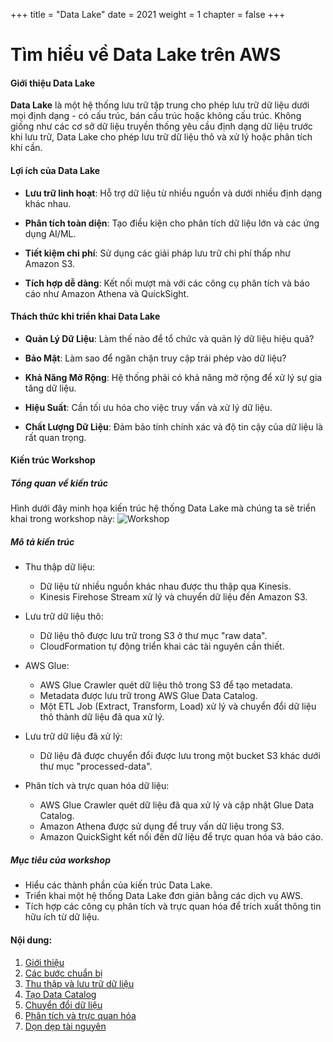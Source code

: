 +++
title = "Data Lake"
date = 2021
weight = 1
chapter = false
+++

# Tìm hiểu về Data Lake trên AWS

#### Giới thiệu Data Lake

**Data Lake** là một hệ thống lưu trữ tập trung cho phép lưu trữ dữ liệu dưới mọi định dạng - có cấu trúc, bán cấu trúc hoặc không cấu trúc. Không giống như các cơ sở dữ liệu truyền thống yêu cầu định dạng dữ liệu trước khi lưu trữ, Data Lake cho phép lưu trữ dữ liệu thô và xử lý hoặc phân tích khi cần.

#### Lợi ích của Data Lake

- **Lưu trữ linh hoạt**: Hỗ trợ dữ liệu từ nhiều nguồn và dưới nhiều định dạng khác nhau.

- **Phân tích toàn diện**: Tạo điều kiện cho phân tích dữ liệu lớn và các ứng dụng AI/ML.

- **Tiết kiệm chi phí**: Sử dụng các giải pháp lưu trữ chi phí thấp như Amazon S3.

- **Tích hợp dễ dàng**: Kết nối mượt mà với các công cụ phân tích và báo cáo như Amazon Athena và QuickSight.

#### Thách thức khi triển khai Data Lake

- **Quản Lý Dữ Liệu**: Làm thế nào để tổ chức và quản lý dữ liệu hiệu quả?

- **Bảo Mật**: Làm sao để ngăn chặn truy cập trái phép vào dữ liệu?

- **Khả Năng Mở Rộng**: Hệ thống phải có khả năng mở rộng để xử lý sự gia tăng dữ liệu.

- **Hiệu Suất**: Cần tối ưu hóa cho việc truy vấn và xử lý dữ liệu.

- **Chất Lượng Dữ Liệu**: Đảm bảo tính chính xác và độ tin cậy của dữ liệu là rất quan trọng.

#### Kiến trúc Workshop

##### Tổng quan về kiến trúc

Hình dưới đây minh họa kiến trúc hệ thống Data Lake mà chúng ta sẽ triển khai trong workshop này:
![Workshop](/images/1/workshop.jpg)

##### Mô tả kiến trúc

- Thu thập dữ liệu:

  - Dữ liệu từ nhiều nguồn khác nhau được thu thập qua Kinesis.
  - Kinesis Firehose Stream xử lý và chuyển dữ liệu đến Amazon S3.

- Lưu trữ dữ liệu thô:

  - Dữ liệu thô được lưu trữ trong S3 ở thư mục "raw data".
  - CloudFormation tự động triển khai các tài nguyên cần thiết.

- AWS Glue:

  - AWS Glue Crawler quét dữ liệu thô trong S3 để tạo metadata.
  - Metadata được lưu trữ trong AWS Glue Data Catalog.
  - Một ETL Job (Extract, Transform, Load) xử lý và chuyển đổi dữ liệu thô thành dữ liệu đã qua xử lý.

- Lưu trữ dữ liệu đã xử lý:

  - Dữ liệu đã được chuyển đổi được lưu trong một bucket S3 khác dưới thư mục "processed-data".

- Phân tích và trực quan hóa dữ liệu:

  - AWS Glue Crawler quét dữ liệu đã qua xử lý và cập nhật Glue Data Catalog.
  - Amazon Athena được sử dụng để truy vấn dữ liệu trong S3.
  - Amazon QuickSight kết nối đến dữ liệu để trực quan hóa và báo cáo.

##### Mục tiêu của workshop

- Hiểu các thành phần của kiến trúc Data Lake.
- Triển khai một hệ thống Data Lake đơn giản bằng các dịch vụ AWS.
- Tích hợp các công cụ phân tích và trực quan hóa để trích xuất thông tin hữu ích từ dữ liệu.

#### Nội dung:

1. [Giới thiệu](1-introduce)
2. [Các bước chuẩn bị](2-preparation)
3. [Thu thập và lưu trữ dữ liệu](3-collection-storage)
4. [Tạo Data Catalog](4-data-catalog)
5. [Chuyển đổi dữ liệu](5-data-transform)
6. [Phân tích và trực quan hóa](6-analysis-visualize)
7. [Dọn dẹp tài nguyên](7-clean-up)
